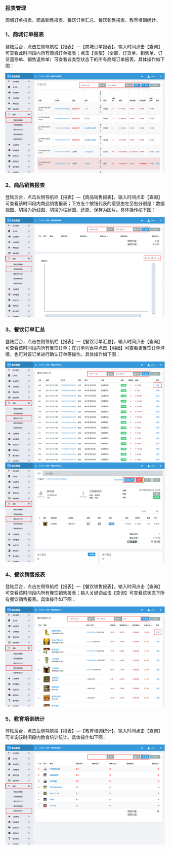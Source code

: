 ### 报表管理

商城订单报表、商品销售报表、餐饮订单汇总、餐饮销售报表、教育培训统计。

### 1、商城订单报表

登陆后台，点击左侧导航栏【报表】—【商城订单报表】，输入时间点击【查询】可查看此时间段内所有商城订单报表；点击【类型】（全部、订货单、销售单、订货返修单、销售返修单）可查看该类型状态下的所有商城订单报表。具体操作如下图：

![](/assets/商城订单报表01.jpg)

### 2、商品销售报表

登陆后台，点击左侧导航栏【报表】—【商品销售报表】，输入时间点击【查询】可查看该时间段内商品销售报表；下方五个按钮代表的意思由左至右分别是：数据视图、切换为折线图、切换为柱状图、还原、保存为图片。具体操作如下图：

![](/assets/商品销售报表.jpg)

### 3、餐饮订单汇总

登陆后台，点击左侧导航栏【报表】—【餐饮订单汇总】，输入时间点击【查询】可查看该时间段内所有餐饮订单；在订单列表中点击【明细】可查看该餐饮订单详情，也可对该订单进行确认订单等操作。具体操作如下图：

![](/assets/餐饮订单汇总01.jpg)![](/assets/餐饮订单汇总02.jpg)

### 4、餐饮销售报表

登陆后台，点击左侧导航栏【报表】—【餐饮销售报表】，输入时间点击【查询】可查看该时间段内所有餐饮销售报表；输入关键词点击【查询】可查看该状态下所有餐饮销售报表。具体操作如下图：

![](/assets/餐饮销售报表01.png)

### 5、教育培训统计

登陆后台，点击左侧导航栏【报表】—【教育培训统计】，输入时间点击【查询】可查询该时间段内教育培训统计。具体操作如下图：

![](/assets/教育培训统计.jpg)

